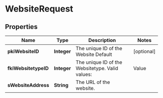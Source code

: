 

# WebsiteRequest

## Properties

Name | Type | Description | Notes
------------ | ------------- | ------------- | -------------
**pkiWebsiteID** | **Integer** | The unique ID of the Website Default |  [optional]
**fkiWebsitetypeID** | **Integer** | The unique ID of the Websitetype.  Valid values:  |Value|Description| |-|-| |1|Website| |2|Twitter| |3|Facebook| |4|Survey| | 
**sWebsiteAddress** | **String** | The URL of the website. | 




